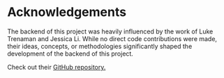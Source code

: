 # Acknowledgements

The backend of this project was heavily influenced by the work of Luke Trenaman and Jessica Li. While no direct code contributions were made, their ideas, concepts, or methodologies significantly shaped the development of the backend of this project.

Check out their [GitHub repository.](https://github.com/masonstudentactivities/activities_spreadsheet)
